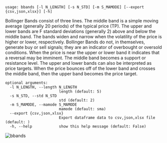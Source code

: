 ```
usage: bbands [-l N_LENGTH] [-s N_STD] [-m S_MAMODE] [--export {csv,json,xlsx}] [-h]
```

Bollinger Bands consist of three lines. The middle band is a simple moving average (generally 20 periods) of the typical price (TP). The upper and lower bands are F standard deviations (generally 2) above and below the middle band. The bands widen and narrow when the volatility of the price is higher or lower, respectively. Bollinger Bands do not, in themselves, generate buy or sell signals; they are an indicator of overbought or oversold conditions. When the price is near the upper or lower band it indicates that a reversal may be imminent. The middle band becomes a support or resistance level. The upper and lower bands can also be interpreted as price targets. When the price bounces off of the lower band and crosses the middle band, then the upper band becomes the price target.

```
optional arguments:
  -l N_LENGTH, --length N_LENGTH
                        length (default: 5)
  -s N_STD, --std N_STD
                        std (default: 2)
  -m S_MAMODE, --mamode S_MAMODE
                        mamode (default: sma)
  --export {csv,json,xlsx}
                        Export dataframe data to csv,json,xlsx file (default: )
  -h, --help            show this help message (default: False)
```

![bbands](https://user-images.githubusercontent.com/46355364/154309951-116f3c31-342d-4ceb-b489-8b0ba78eb3a0.png)
